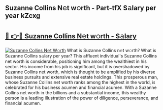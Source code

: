 ## Suzanne Collins N𝚎t w𝚘rth - Part-tfX S𝚊lary per year kZcxg

# <h2><a href="http://gc3v84h.nevu.top/?p=Suzanne+Collins">🔗 👉🔴 Suzanne Collins N𝚎t w𝚘rth - S𝚊lary</a></h2>

[![Suzanne Collins N𝚎t W𝚘rth](https://i.imgur.com/Oavwk0R.jpeg)](http://gc3v84h.nevu.top/?p=Suzanne+Collins)
What is Suzanne Collins n𝚎t w𝚘rth? What is Suzanne Collins s𝚊lary per year?
This affluent individual's Suzanne Collins net worth is considerable, positioning him among the wealthiest in his sector. His income from his job is significant, but it is overshadowed by Suzanne Collins net worth, which is thought to be amplified by his diverse business pursuits and extensive real estate holdings. This prosperous man, whose Suzanne Collins net worth ranks among the highest in the world, is celebrated for his business acumen and financial acumen. With a Suzanne Collins net worth in the billions and a substantial income, this wealthy person is a leading illustration of the power of diligence, perseverance, and financial acumen.
